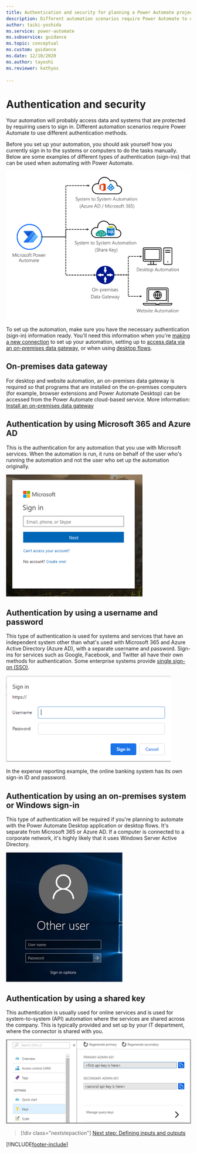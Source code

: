 ```yaml
---
title: Authentication and security for planning a Power Automate project | Microsoft Docs
description: Different automation scenarios require Power Automate to use different authentication methods. This article explains them.
author: taiki-yoshida
ms.service: power-automate
ms.subservice: guidance
ms.topic: conceptual
ms.custom: guidance
ms.date: 12/10/2020
ms.author: tayoshi
ms.reviewer: kathyos

---
```


# Authentication and security

Your automation will probably access data and systems that are protected
by requiring users to sign in. Different automation scenarios require Power
Automate to use different authentication methods.

Before you set up your automation, you should ask yourself how you currently
sign in to the systems or computers to do the tasks manually. Below are some
examples of different types of authentication (sign-ins) that can be used when
automating with Power Automate.

![Different types of automation.](media/automation-types.png "Different types of automation")

To set up the automation, make sure you have the necessary authentication
(sign-in) information ready. You'll need this information when you're [making a new connection](../../add-manage-connections.md) to set up your automation, setting up to [access data via an on-premises data gateway](../../add-manage-connections.md#connect-to-your-data-through-an-on-premises-data-gateway),
or when using [desktop flows](../../desktop-flows/introduction.md).

## On-premises data gateway

For desktop and website automation, an on-premises data gateway is required so that
programs that are installed on the on-premises computers (for example, browser extensions
and Power Automate Desktop) can be accessed from the Power Automate cloud-based
service. More information: [Install an on-premises data gateway](/data-integration/gateway/service-gateway-install)

## Authentication by using Microsoft 365 and Azure AD

This is the authentication for any automation that you use with Microsoft
services. When the automation is run, it runs on behalf of the user
who's running the automation and not the user who set up the automation originally.

![Azure AD sign-in screen.](media/azure-ad-login.png "Azure AD sign-in screen")

## Authentication by using a username and password

This type of authentication is used for systems and services that have an
independent system other than what's used with Microsoft 365 and Azure Active Directory (Azure AD), with a separate username and password. Sign-ins for services such as Google, Facebook, and
Twitter all have their own methods for authentication. Some enterprise systems provide
[single sign-on (SSO)](/azure/active-directory/manage-apps/what-is-single-sign-on).

![Browser sign-in pop-up window.](media/browser-login.png "Browser sign-in popup window")

In the expense reporting example, the online banking system has its own
sign-in ID and password.

## Authentication by using an on-premises system or Windows sign-in

This type of authentication will be required if you're planning to automate
with the Power Automate Desktop application or desktop flows. It's separate from
Microsoft 365 or Azure AD. If a computer is connected to a corporate
network, it's highly likely that it uses Windows Server Active Directory.

![Windows sign-in screen.](media/windows-login.jpg "Windows sign-in screen")

## Authentication by using a shared key

This authentication is usually used for online services and is used for
system-to-system (API) automation where the services are shared across the
company. This is typically provided and set up by your IT department, where the
connector is shared with you.

![API keys in the Azure portal.](media/azure-api-key.png "API keys in the Azure portal")

> [!div class="nextstepaction"]
> [Next step: Defining inputs and outputs](define-input-output.md)

[!INCLUDE[footer-include](../../includes/footer-banner.md)]